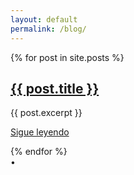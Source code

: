 ```yaml
---
layout: default
permalink: /blog/
---
```


<div class="posts">
{% for post in site.posts %}
<article class="post">

<h1><a href="{{ site.baseurl }}{{ post.url }}">{{ post.title }}</a></h1>

<div class="entry">
{{ post.excerpt }}
</div>

<a href="{{ site.baseurl }}{{ post.url }}" class="read-more">Sigue leyendo</a>
</article>
{% endfor %}
</div>
    • 
